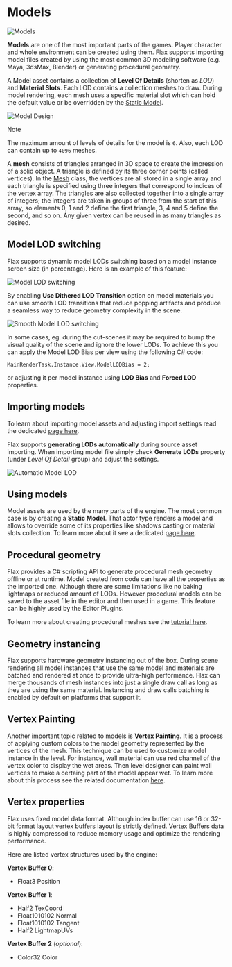 # Models

![Models](media/title.png)

**Models** are one of the most important parts of the games. Player character and whole environment can be created using them. Flax supports importing model files created by using the most common 3D modeling software (e.g. Maya, 3dsMax, Blender) or generating procedural geometry.

A Model asset contains a collection of **Level Of Details** (shorten as *LOD*) and **Material Slots**. Each LOD contains a collection meshes to draw. During model rendering, each mesh uses a specific material slot which can hold the default value or be overridden by the [Static Model](static-model.md).

![Model Design](media/ModelDesign.png)

> [!Note]
> The maximum amount of levels of details for the model is `6`. Also, each LOD can contain up to `4096` meshes.

A **mesh** consists of triangles arranged in 3D space to create the impression of a solid object. A triangle is defined by its three corner points (called vertices). In the [Mesh](http://docs.flaxengine.com/api/FlaxEngine.Mesh.html) class, the vertices are all stored in a single array and each triangle is specified using three integers that correspond to indices of the vertex array. The triangles are also collected together into a single array of integers; the integers are taken in groups of three from the start of this array, so elements 0, 1 and 2 define the first triangle, 3, 4 and 5 define the second, and so on. Any given vertex can be reused in as many triangles as desired.

## Model LOD switching

Flax supports dynamic model LODs switching based on a model instance screen size (in percentage). Here is an example of this feature:

![Model LOD switching](media/model_lods_switching.gif)

By enabling **Use Dithered LOD Transition** option on model materials you can use smooth LOD transitions that reduce popping artifacts and produce a seamless way to reduce geometry complexity in the scene.

![Smooth Model LOD switching](media/lod_transition.gif)

In some cases, eg. during the cut-scenes it may be required to bump the visual quality of the scene and ignore the lower LODs. To achieve this you can apply the Model LOD Bias per view using the following C# code:

``
MainRenderTask.Instance.View.ModelLODBias = 2;
``

or adjusting it per model instance using **LOD Bias** and **Forced LOD** properties.

## Importing models

To learn about importing model assets and adjusting import settings read the dedicated [page here](import.md).

Flax supports **generating LODs automatically** during source asset importing. When importing model file simply check **Generate LODs** property (under *Level Of Detail* group) and adjust the settings.

![Automatic Model LOD](media/automatic-model-lod.gif)

## Using models

Model assets are used by the many parts of the engine. The most common case is by creating a **Static Model**. That actor type renders a model and allows to override some of its properties like shadows casting or material slots collection. To learn more about it see a dedicated [page here](static-model.md).

## Procedural geometry

Flax provides a C# scripting API to generate procedural mesh geometry offline or at runtime.
Model created from code can have all the properties as the imported one. Although there are some limitations like no baking lightmaps or reduced amount of LODs. However procedural models can be saved to the asset file in the editor and then used in a game. This feature can be highly used by the Editor Plugins.

To learn more about creating procedural meshes see the [tutorial here](generate-model.md).

## Geometry instancing

Flax supports hardware geometry instancing out of the box. During scene rendering all model instances that use the same model and materials are batched and rendered at once to provide ultra-high performance. Flax can merge thousands of mesh instances into just a single draw call as long as they are using the same material. Instancing and draw calls batching is enabled by default on platforms that support it.

## Vertex Painting

Another important topic related to models is **Vertex Painting**. It is a process of applying custom colors to the model geometry represented by the vertices of the mesh. This technique can be used to customize model instance in the level. For instance, wall material can use red channel of the vertex color to display the wet areas. Then level designer can paint wall vertices to make a certaing part of the model appear wet. To learn more about this process see the related documentation [here](vertex-painting.md).

## Vertex properties

Flax uses fixed model data format. Although index buffer can use 16 or 32-bit format layout vertex buffers layout is strictly defined. Vertex Buffers data is highly compressed to reduce memory usage and optimize the rendering performance.

Here are listed vertex structures used by the engine:

**Vertex Buffer 0**:
* Float3 Position

**Vertex Buffer 1**:
* Half2 TexCoord
* Float1010102 Normal
* Float1010102 Tangent
* Half2 LightmapUVs

**Vertex Buffer 2** (*optional*):
* Color32 Color




